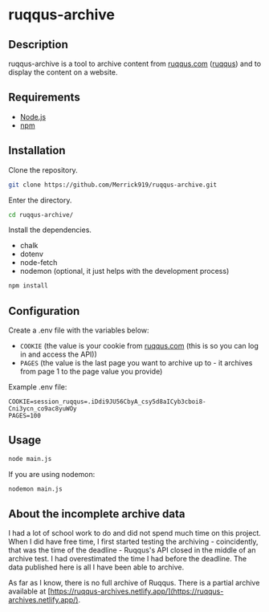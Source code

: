 # ruqqus-archive

## Description

ruqqus-archive is a tool to archive content from [ruqqus.com](https://ruqqus.com/) ([ruqqus](https://github.com/ruqqus/ruqqus/)) and to display the content on a website.

## Requirements

- [Node.js](https://nodejs.org/)
- [npm](http://www.npmjs.com/)

## Installation

Clone the repository.

```bash
git clone https://github.com/Merrick919/ruqqus-archive.git
```

Enter the directory.

```bash
cd ruqqus-archive/
```

Install the dependencies.

- chalk
- dotenv
- node-fetch
- nodemon (optional, it just helps with the development process)

```bash
npm install
```

## Configuration

Create a .env file with the variables below:

- `COOKIE` (the value is your cookie from [ruqqus.com](https://ruqqus.com/) (this is so you can log in and access the API))
- `PAGES` (the value is the last page you want to archive up to - it archives from page 1 to the page value you provide)

Example .env file:

```
COOKIE=session_ruqqus=.iDdi9JU56CbyA_csy5d8aICyb3cboi8-Cni3ycn_co9ac8yuWOy
PAGES=100
```

## Usage

```bash
node main.js
```

If you are using nodemon:

```bash
nodemon main.js
```

## About the incomplete archive data

I had a lot of school work to do and did not spend much time on this project. When I did have free time, I first started testing the archiving - coincidently, that was the time of the deadline - Ruqqus's API closed in the middle of an archive test. I had overestimated the time I had before the deadline. The data published here is all I have been able to archive.

As far as I know, there is no full archive of Ruqqus. There is a partial archive available at [https://ruqqus-archives.netlify.app/](https://ruqqus-archives.netlify.app/).